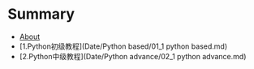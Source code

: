 # Summary

* [About](README.md)
* [1.Python初级教程](Date/Python based/01_1 python based.md)
* [2.Python中级教程](Date/Python advance/02_1 python advance.md)

